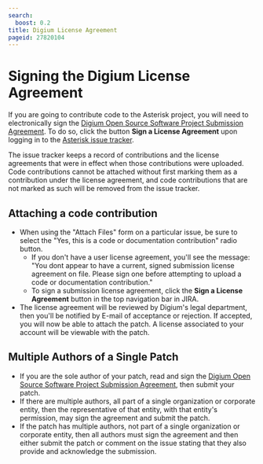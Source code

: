```yaml
---
search:
  boost: 0.2
title: Digium License Agreement
pageid: 27820104
---
```


Signing the Digium License Agreement
====================================

If you are going to contribute code to the Asterisk project, you will need to electronically sign the [Digium Open Source Software Project Submission Agreement](https://github.com/asterisk/asterisk/issues/jira/secure/DigiumLicense.jspa). To do so, click the button **Sign a License Agreement** upon logging in to the [Asterisk issue tracker](https://github.com/asterisk/asterisk/issues/jira).

The issue tracker keeps a record of contributions and the license agreements that were in effect when those contributions were uploaded. Code contributions cannot be attached without first marking them as a contribution under the license agreement, and code contributions that are not marked as such will be removed from the issue tracker.

Attaching a code contribution
-----------------------------

* When using the "Attach Files" form on a particular issue, be sure to select the "Yes, this is a code or documentation contribution" radio button.
	+ If you don't have a user license agreement, you'll see the message:  
	 "You dont appear to have a current, signed submission license agreement on file. Please sign one before attempting to upload a code or documentation contribution."
	+ To sign a submission license agreement, click the **Sign a License Agreement** button in the top navigation bar in JIRA.
* The license agreement will be reviewed by Digium's legal department, then you'll be notified by E-mail of acceptance or rejection. If accepted, you will now be able to attach the patch. A license associated to your account will be viewable with the patch.

Multiple Authors of a Single Patch
----------------------------------

* If you are the sole author of your patch, read and sign the [Digium Open Source Software Project Submission Agreement](https://github.com/asterisk/asterisk/issues/jira/secure/DigiumLicense.jspa), then submit your patch.
* If there are multiple authors, all part of a single organization or corporate entity, then the representative of that entity, with that entity's permission, may sign the agreement and submit the patch.
* If the patch has multiple authors, not part of a single organization or corporate entity, then all authors must sign the agreement and then either submit the patch or comment on the issue stating that they also provide and acknowledge the submission.
